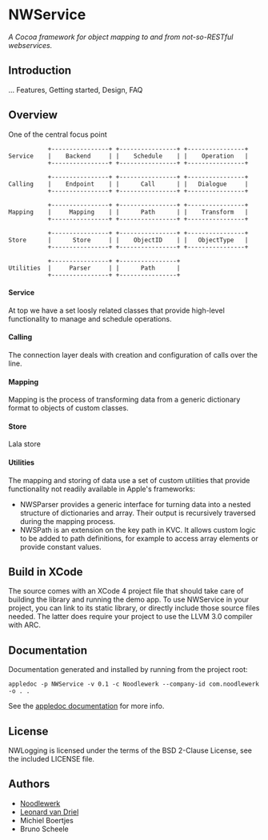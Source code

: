 
NWService
=========

*A Cocoa framework for object mapping to and from not-so-RESTful webservices.*


Introduction
------------
... Features, Getting started, Design, FAQ


Overview
--------

One of the central focus point 

               +----------------+ +----------------+ +----------------+
    Service    |    Backend     | |    Schedule    | |    Operation   |
               +----------------+ +----------------+ +----------------+

               +----------------+ +----------------+ +----------------+
    Calling    |    Endpoint    | |      Call      | |   Dialogue     |
               +----------------+ +----------------+ +----------------+

               +----------------+ +----------------+ +----------------+
    Mapping    |     Mapping    | |      Path      | |    Transform   |
               +----------------+ +----------------+ +----------------+

               +----------------+ +----------------+ +----------------+
    Store      |      Store     | |    ObjectID    | |   ObjectType   |
               +----------------+ +----------------+ +----------------+

               +----------------+ +----------------+
    Utilities  |     Parser     | |      Path      |
               +----------------+ +----------------+


#### Service
At top we have a set loosly related classes that provide high-level functionality to manage and schedule operations.

#### Calling
The connection layer deals with creation and configuration of calls over the line. 

#### Mapping
Mapping is the process of transforming data from a generic dictionary format to objects of custom classes.

#### Store
Lala store

#### Utilities
The mapping and storing of data use a set of custom utilities that provide functionality not readily available in Apple's frameworks:

 * NWSParser provides a generic interface for turning data into a nested structure of dictionaries and array. Their output is recursively traversed during the mapping process.
 * NWSPath is an extension on the key path in KVC. It allows custom logic to be added to path definitions, for example to access array elements or provide constant values.
  
  
Build in XCode
--------------
The source comes with an XCode 4 project file that should take care of building the library and running the demo app. To use NWService in your project, you can link to its static library, or directly include those source files needed. The latter does require your project to use the LLVM 3.0 compiler with ARC.


Documentation
-------------
Documentation generated and installed by running from the project root:

`appledoc -p NWService -v 0.1 -c Noodlewerk --company-id com.noodlewerk -o . .`

See the [appledoc documentation](http://gentlebytes.com/appledoc/) for more info.


License
-------
NWLogging is licensed under the terms of the BSD 2-Clause License, see the included LICENSE file.


Authors
-------
- [Noodlewerk](http://www.noodlewerk.com/)
- [Leonard van Driel](http://www.leonardvandriel.nl/)
- Michiel Boertjes
- Bruno Scheele
